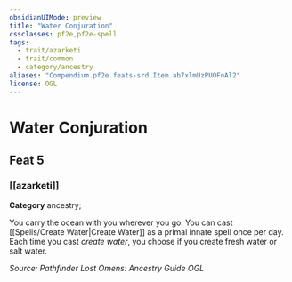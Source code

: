 ```yaml
---
obsidianUIMode: preview
title: "Water Conjuration"
cssclasses: pf2e,pf2e-spell
tags:
  - trait/azarketi
  - trait/common
  - category/ancestry
aliases: "Compendium.pf2e.feats-srd.Item.ab7xlmUzPUOFnAl2"
license: OGL
---
```

# Water Conjuration
## Feat 5
### [[azarketi]]

**Category** ancestry; 




You carry the ocean with you wherever you go. You can cast [[Spells/Create Water|Create Water]] as a primal innate spell once per day. Each time you cast _create water_, you choose if you create fresh water or salt water.

*Source: Pathfinder Lost Omens: Ancestry Guide*
*OGL*